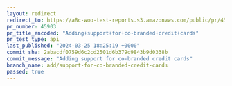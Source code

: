 ```yaml
---
layout: redirect
redirect_to: https://a8c-woo-test-reports.s3.amazonaws.com/public/pr/45903/api/index.html
pr_number: 45903
pr_title_encoded: "Adding+support+for+co-branded+credit+cards"
pr_test_type: api
last_published: "2024-03-25 18:25:19 +0000"
commit_sha: 2abacdf0759d6c2cd2501d6b379d9843b9d0338b
commit_message: "Adding support for co-branded credit cards"
branch_name: add/support-for-co-branded-credit-cards
passed: true
---
```

